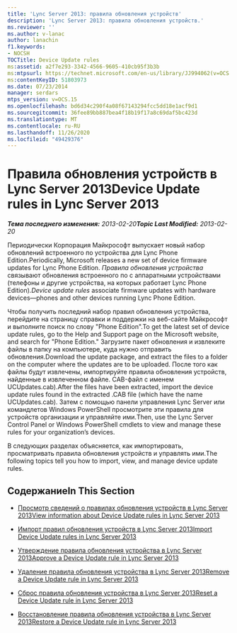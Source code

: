 ```yaml
---
title: 'Lync Server 2013: правила обновления устройств'
description: 'Lync Server 2013: правила обновления устройств.'
ms.reviewer: ''
ms.author: v-lanac
author: lanachin
f1.keywords:
- NOCSH
TOCTitle: Device Update rules
ms:assetid: a2f7e293-3342-4566-9605-410cb95f3b3b
ms:mtpsurl: https://technet.microsoft.com/en-us/library/JJ994062(v=OCS.15)
ms:contentKeyID: 51803973
ms.date: 07/23/2014
manager: serdars
mtps_version: v=OCS.15
ms.openlocfilehash: bd6d34c290f4a08f67143294fcc5dd18e1acf9d1
ms.sourcegitcommit: 36fee89bb887bea4f18b19f17a8c69daf5bc423d
ms.translationtype: MT
ms.contentlocale: ru-RU
ms.lasthandoff: 11/26/2020
ms.locfileid: "49429376"
---
```

# <a name="device-update-rules-in-lync-server-2013"></a><span data-ttu-id="c376b-103">Правила обновления устройств в Lync Server 2013</span><span class="sxs-lookup"><span data-stu-id="c376b-103">Device Update rules in Lync Server 2013</span></span>

<div data-xmlns="http://www.w3.org/1999/xhtml">

<div class="topic" data-xmlns="http://www.w3.org/1999/xhtml" data-msxsl="urn:schemas-microsoft-com:xslt" data-cs="https://msdn.microsoft.com/">

<div data-asp="https://msdn2.microsoft.com/asp">



</div>

<div id="mainSection">

<div id="mainBody"><span data-ttu-id="c376b-104">

<span> </span></span><span class="sxs-lookup"><span data-stu-id="c376b-104">

<span> </span></span></span>

<span data-ttu-id="c376b-105">_**Тема последнего изменения:** 2013-02-20_</span><span class="sxs-lookup"><span data-stu-id="c376b-105">_**Topic Last Modified:** 2013-02-20_</span></span>

<span data-ttu-id="c376b-106">Периодически Корпорация Майкрософт выпускает новый набор обновлений встроенного по устройства для Lync Phone Edition.</span><span class="sxs-lookup"><span data-stu-id="c376b-106">Periodically, Microsoft releases a new set of device firmware updates for Lync Phone Edition.</span></span> <span data-ttu-id="c376b-107">*Правила обновления устройства* связывают обновления встроенного по с аппаратными устройствами (телефоны и другие устройства, на которых работает Lync Phone Edition).</span><span class="sxs-lookup"><span data-stu-id="c376b-107">*Device update rules* associate firmware updates with hardware devices—phones and other devices running Lync Phone Edition.</span></span>

<span data-ttu-id="c376b-108">Чтобы получить последний набор правил обновления устройства, перейдите на страницу справки и поддержки на веб-сайте Майкрософт и выполните поиск по слову "Phone Edition".</span><span class="sxs-lookup"><span data-stu-id="c376b-108">To get the latest set of device update rules, go to the Help and Support page on the Microsoft website, and search for "Phone Edition."</span></span> <span data-ttu-id="c376b-109">Загрузите пакет обновления и извлеките файлы в папку на компьютере, куда нужно отправить обновления.</span><span class="sxs-lookup"><span data-stu-id="c376b-109">Download the update package, and extract the files to a folder on the computer where the updates are to be uploaded.</span></span> <span data-ttu-id="c376b-110">После того как файлы будут извлечены, импортируйте правила обновления устройств, найденные в извлеченном файле. CAB-файл с именем UCUpdates.cab).</span><span class="sxs-lookup"><span data-stu-id="c376b-110">After the files have been extracted, import the device update rules found in the extracted .CAB file (which have the name UCUpdates.cab).</span></span> <span data-ttu-id="c376b-111">Затем с помощью панели управления Lync Server или командлетов Windows PowerShell просмотрите эти правила для устройств организации и управляйте ими.</span><span class="sxs-lookup"><span data-stu-id="c376b-111">Then, use the Lync Server Control Panel or Windows PowerShell cmdlets to view and manage these rules for your organization’s devices.</span></span>

<span data-ttu-id="c376b-112">В следующих разделах объясняется, как импортировать, просматривать правила обновления устройств и управлять ими.</span><span class="sxs-lookup"><span data-stu-id="c376b-112">The following topics tell you how to import, view, and manage device update rules.</span></span>

<div>

## <a name="in-this-section"></a><span data-ttu-id="c376b-113">Содержание</span><span class="sxs-lookup"><span data-stu-id="c376b-113">In This Section</span></span>

  - [<span data-ttu-id="c376b-114">Просмотр сведений о правилах обновления устройств в Lync Server 2013</span><span class="sxs-lookup"><span data-stu-id="c376b-114">View information about Device Update rules in Lync Server 2013</span></span>](lync-server-2013-view-information-about-device-update-rules.md)

  - [<span data-ttu-id="c376b-115">Импорт правил обновления устройств в Lync Server 2013</span><span class="sxs-lookup"><span data-stu-id="c376b-115">Import Device Update rules in Lync Server 2013</span></span>](lync-server-2013-import-device-update-rules.md)

  - [<span data-ttu-id="c376b-116">Утверждение правила обновления устройства в Lync Server 2013</span><span class="sxs-lookup"><span data-stu-id="c376b-116">Approve a Device Update rule in Lync Server 2013</span></span>](lync-server-2013-approve-a-device-update-rule.md)

  - [<span data-ttu-id="c376b-117">Удаление правила обновления устройства в Lync Server 2013</span><span class="sxs-lookup"><span data-stu-id="c376b-117">Remove a Device Update rule in Lync Server 2013</span></span>](lync-server-2013-remove-a-device-update-rule.md)

  - [<span data-ttu-id="c376b-118">Сброс правила обновления устройства в Lync Server 2013</span><span class="sxs-lookup"><span data-stu-id="c376b-118">Reset a Device Update rule in Lync Server 2013</span></span>](lync-server-2013-reset-a-device-update-rule.md)

  - [<span data-ttu-id="c376b-119">Восстановление правила обновления устройства в Lync Server 2013</span><span class="sxs-lookup"><span data-stu-id="c376b-119">Restore a Device Update rule in Lync Server 2013</span></span>](lync-server-2013-restore-a-device-update-rule.md)

<span data-ttu-id="c376b-120"></div>

</div>

<span> </span>

</div>

</div>

</span><span class="sxs-lookup"><span data-stu-id="c376b-120"></div>

</div>

<span> </span>

</div>

</div>

</span></span></div>

